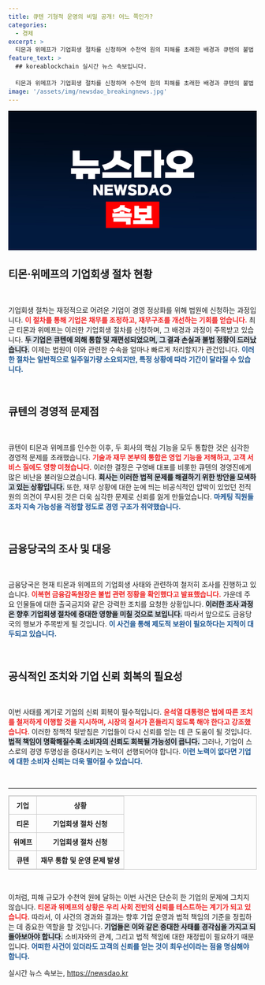 ```yaml
---
title: 큐텐 기형적 운영의 비밀 공개! 어느 쪽인가?
categories:
  - 경제
excerpt: >
  티몬과 위메프가 기업회생 절차를 신청하며 수천억 원의 피해를 초래한 배경과 큐텐의 불법 행위가 드러났다. 금융당국은 강력한 처벌과 조사에 나섰고, 윤석열 대통령은 시장 질서 회복을 강조했다. 이 사태의 전말은 과연 무엇일까?
feature_text: >
  ## koreablockchain 실시간 뉴스 속보입니다.

  티몬과 위메프가 기업회생 절차를 신청하며 수천억 원의 피해를 초래한 배경과 큐텐의 불법 행위가 드러났다. 금융당국은 강력한 처벌과 조사에 나섰고, 윤석열 대통령은 시장 질서 회복을 강조했다. 이 사태의 전말은 과연 무엇일까?
image: '/assets/img/newsdao_breakingnews.jpg'
---
```


<p><img src="/assets/img/newsdao_breakingnews.jpg" alt="koreablockchain 속보" /></p>

<h2 data-ke-size="size26">티몬·위메프의 기업회생 절차 현황</h2>

<p data-ke-size="size16">&nbsp;</p>

<p>기업회생 절차는 재정적으로 어려운 기업이 경영 정상화를 위해 법원에 신청하는 과정입니다. <b><span style="color: #ee2323;">이 절차를 통해 기업은 채무를 조정하고, 재무구조를 개선하는 기회를 얻습니다.</span></b> 최근 티몬과 위메프는 이러한 기업회생 절차를 신청하며, 그 배경과 과정이 주목받고 있습니다. <b><span style="background-color: #21538527;">두 기업은 큐텐에 의해 통합 및 재편성되었으며, 그 결과 손실과 불법 정황이 드러났습니다.</span></b> 이제는 법원이 이와 관련한 수속을 얼마나 빠르게 처리할지가 관건입니다. <b><span style="color: #1a5490;">이러한 절차는 일반적으로 일주일가량 소요되지만, 특정 상황에 따라 기간이 달라질 수 있습니다.</span></b></p>

<p data-ke-size="size16">&nbsp;</p>

<h2 data-ke-size="size26">큐텐의 경영적 문제점</h2>

<p data-ke-size="size16">&nbsp;</p>

<p>큐텐이 티몬과 위메프를 인수한 이후, 두 회사의 핵심 기능을 모두 통합한 것은 심각한 경영적 문제를 초래했습니다. <b><span style="color: #ee2323;">기술과 재무 본부의 통합은 영업 기능을 저해하고, 고객 서비스 질에도 영향 미쳤습니다.</span></b> 이러한 결정은 구영배 대표를 비롯한 큐텐의 경영진에게 많은 비난을 불러일으켰습니다. <b><span style="background-color: #21538527;">회사는 이러한 법적 문제를 해결하기 위한 방안을 모색하고 있는 상황입니다.</span></b> 또한, 재무 상황에 대한 눈에 띄는 비공식적인 압박이 있었던 전직원의 의견이 무시된 것은 더욱 심각한 문제로 신뢰를 잃게 만들었습니다. <b><span style="color: #1a5490;">마케팅 직원들조차 지속 가능성을 걱정할 정도로 경영 구조가 취약했습니다.</span></b></p>

<p data-ke-size="size16">&nbsp;</p>

<h2 data-ke-size="size26">금융당국의 조사 및 대응</h2>

<p data-ke-size="size16">&nbsp;</p>

<p>금융당국은 현재 티몬과 위메프의 기업회생 사태와 관련하여 철저히 조사를 진행하고 있습니다. <b><span style="color: #ee2323;">이복현 금융감독원장은 불법 관련 정황을 확인했다고 발표했습니다.</span></b> 가운데 주요 인물들에 대한 출국금지와 같은 강력한 조치를 요청한 상황입니다. <b><span style="background-color: #21538527;">이러한 조사 과정은 향후 기업회생 절차에 중대한 영향을 미칠 것으로 보입니다.</span></b> 따라서 앞으로도 금융당국의 행보가 주목받게 될 것입니다. <b><span style="color: #1a5490;">이 사건을 통해 제도적 보완이 필요하다는 지적이 대두되고 있습니다.</span></b></p>

<p data-ke-size="size16">&nbsp;</p>

<h2 data-ke-size="size26">공식적인 조치와 기업 신뢰 회복의 필요성</h2>

<p data-ke-size="size16">&nbsp;</p>

<p>이번 사태를 계기로 기업의 신뢰 회복이 필수적입니다. <b><span style="color: #ee2323;">윤석열 대통령은 법에 따른 조치를 철저하게 이행할 것을 지시하며, 시장의 질서가 흔들리지 않도록 해야 한다고 강조했습니다.</span></b> 이러한 정책적 뒷받침은 기업들이 다시 신뢰를 얻는 데 큰 도움이 될 것입니다. <b><span style="background-color: #21538527;">법적 책임이 명확해질수록 소비자의 신뢰도 회복될 가능성이 큽니다.</span></b> 그러나, 기업이 스스로의 경영 투명성을 증대시키는 노력이 선행되어야 합니다. <b><span style="color: #1a5490;">이런 노력이 없다면 기업에 대한 소비자 신뢰는 더욱 떨어질 수 있습니다.</span></b></p>

<p data-ke-size="size16">&nbsp;</p>

<hr />

<table style="width: 100%; border-collapse: collapse; border: 1px solid #ccc;">
    <tr>
        <th style="border: 1px solid #ccc; padding: 8px; text-align: center;">기업</th>
        <th style="border: 1px solid #ccc; padding: 8px; text-align: center;">상황</th>
    </tr>
    <tr>
        <td style="border: 1px solid #ccc; padding: 8px; text-align: center;"><b>티몬</b></td>
        <td style="border: 1px solid #ccc; padding: 8px; text-align: center;"><b>기업회생 절차 신청</b></td>
    </tr>
    <tr>
        <td style="border: 1px solid #ccc; padding: 8px; text-align: center;"><b>위메프</b></td>
        <td style="border: 1px solid #ccc; padding: 8px; text-align: center;"><b>기업회생 절차 신청</b></td>
    </tr>
    <tr>
        <td style="border: 1px solid #ccc; padding: 8px; text-align: center;"><b>큐텐</b></td>
        <td style="border: 1px solid #ccc; padding: 8px; text-align: center;"><b>재무 통합 및 운영 문제 발생</b></td>
    </tr>
</table>

<p data-ke-size="size16">&nbsp;</p>

<p>이처럼, 피해 규모가 수천억 원에 달하는 이번 사건은 단순히 한 기업의 문제에 그치지 않습니다. <b><span style="color: #ee2323;">티몬과 위메프의 상황은 우리 사회 전반의 신뢰를 테스트하는 계기가 되고 있습니다.</span></b> 따라서, 이 사건의 경과와 결과는 향후 기업 운영과 법적 책임의 기준을 정립하는 데 중요한 역할을 할 것입니다. <b><span style="background-color: #21538527;">기업들은 이와 같은 중대한 사태를 경각심을 가지고 되돌아보아야 합니다.</span></b> 소비자와의 관계, 그리고 법적 책임에 대한 재정립이 필요하기 때문입니다. <b><span style="color: #1a5490;">어떠한 사건이 있더라도 고객의 신뢰를 얻는 것이 최우선이라는 점을 명심해야 합니다.</span></b></p>
실시간 뉴스 속보는, <a href="https://newsdao.kr" rel="dofollow">https://newsdao.kr</a>


